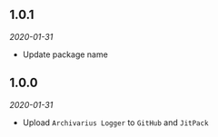 1.0.1
-----
*2020-01-31*
 - Update package name

1.0.0
-----
*2020-01-31*
 - Upload `Archivarius Logger` to `GitHub` and `JitPack`
